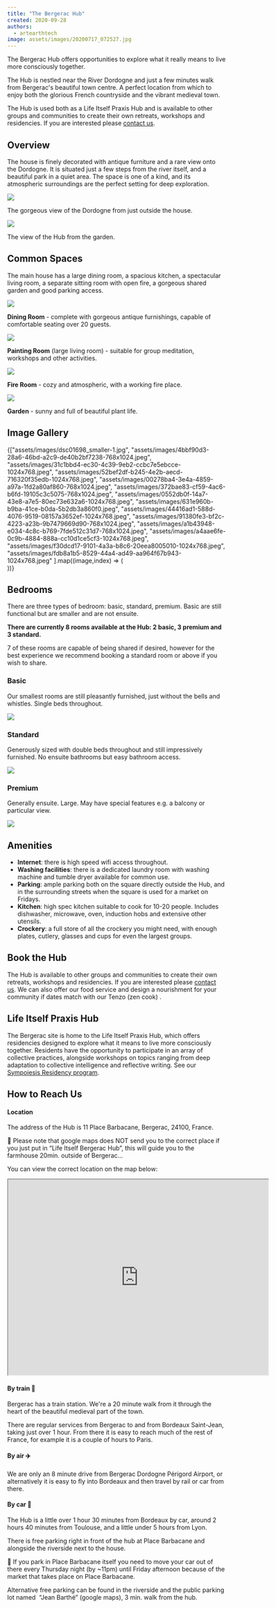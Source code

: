 ```yaml
---
title: "The Bergerac Hub"
created: 2020-09-28
authors: 
  - artearthtech
image: assets/images/20200717_072527.jpg
---
```


The Bergerac Hub offers opportunities to explore what it really means to live more consciously together.

The Hub is nestled near the River Dordogne and just a few minutes walk from Bergerac's beautiful town centre. A perfect location from which to enjoy both the glorious French countryside and the vibrant medieval town.

The Hub is used both as a Life Itself Praxis Hub and is available to other groups and communities to create their own retreats, workshops and residencies. If you are interested please [contact us](https://lifeitself.org/contact/).

## Overview

The house is finely decorated with antique furniture and a rare view onto the Dordogne. It is situated just a few steps from the river itself, and a beautiful park in a quiet area. The space is one of a kind, and its atmospheric surroundings are the perfect setting for deep exploration.

![](assets/images/dordogne-view.jpg)

The gorgeous view of the Dordogne from just outside the house.

![](assets/images/20200717_072527-800x1024.jpg)

The view of the Hub from the garden.

## Common Spaces

The main house has a large dining room, a spacious kitchen, a spectacular living room, a separate sitting room with open fire, a gorgeous shared garden and good parking access.

![](assets/images/f30dcd17-9101-4a3a-b8c6-20eea8005010-1024x768.jpeg)

**Dining Room** - complete with gorgeous antique furnishings, capable of comfortable seating over 20 guests.

![](assets/images/fdb8a1b5-8529-44a4-ad49-aa964f67b943-1024x768.jpeg)

**Painting Room** (large living room) - suitable for group meditation, workshops and other activities.

![](assets/images/31c1bbd4-ec30-4c39-9eb2-ccbc7e5ebcce-1024x768.jpeg)

**Fire Room** - cozy and atmospheric, with a working fire place.

![](assets/images/00278ba4-3e4a-4859-a97a-1fd2a80af860-768x1024.jpeg)

**Garden** - sunny and full of beautiful plant life.

## Image Gallery

<div className="grid grid-cols-1 gap-y-10 gap-x-6 sm:grid-cols-2 lg:grid-cols-3 xl:gap-x-8">
	{["assets/images/dsc01698_smaller-1.jpg",
	"assets/images/4bbf90d3-28a6-46bd-a2c9-de40b2bf7238-768x1024.jpeg",
	"assets/images/31c1bbd4-ec30-4c39-9eb2-ccbc7e5ebcce-1024x768.jpeg",
	"assets/images/52bef2df-b245-4e2b-aecd-716320f35edb-1024x768.jpeg",
	"assets/images/00278ba4-3e4a-4859-a97a-1fd2a80af860-768x1024.jpeg",
	"assets/images/372bae83-cf59-4ac6-b6fd-19105c3c5075-768x1024.jpeg",
	"assets/images/0552db0f-14a7-43e8-a7e5-80ec73e632a6-1024x768.jpeg",
	"assets/images/631e960b-b9ba-41ce-b0da-5b2db3a860f0.jpeg",
	"assets/images/44416ad1-588d-4076-9519-08157a3652ef-1024x768.jpeg",
	"assets/images/91380fe3-bf2c-4223-a23b-9b7479669d90-768x1024.jpeg",
	"assets/images/a1b43948-e034-4c8c-b769-7fde512c31d7-768x1024.jpeg",
	"assets/images/a4aae6fe-0c9b-4884-888a-cc10d1ce5cf3-1024x768.jpeg",
	"assets/images/f30dcd17-9101-4a3a-b8c6-20eea8005010-1024x768.jpeg",
	"assets/images/fdb8a1b5-8529-44a4-ad49-aa964f67b943-1024x768.jpeg"
	].map((image,index) => (
		<a key={index} href={image} className="group"> 
			<div className="aspect-w-1 aspect-h-1 w-full overflow-hidden rounded-lg sm:aspect-w-2 sm:aspect-h-3"> 
				<img src={image} alt="" className="h-full w-full object-cover object-center group-hover:opacity-75" />
			</div>
		</a>	
	))}
</div>


## Bedrooms

There are three types of bedroom: basic, standard, premium. Basic are still functional but are smaller and are not ensuite.

**There are currently 8 rooms available at the Hub: 2 basic, 3 premium and 3 standard.**

7 of these rooms are capable of being shared if desired, however for the best experience we recommend booking a standard room or above if you wish to share.

### Basic

Our smallest rooms are still pleasantly furnished, just without the bells and whistles. Single beds throughout.

![](assets/images/f49639c6-fab0-480d-80a8-a1b0855015ce-768x1024.jpeg)

### Standard

Generously sized with double beds throughout and still impressively furnished. No ensuite bathrooms but easy bathroom access.

![](assets/images/52bef2df-b245-4e2b-aecd-716320f35edb-1024x768.jpeg)

### Premium

Generally ensuite. Large. May have special features e.g. a balcony or particular view.

![](assets/images/4c59d26e-c278-4932-a9b2-4a23fe4f4acb-768x1024.jpeg)

## Amenities

- **Internet**: there is high speed wifi access throughout.
- **Washing facilities**: there is a dedicated laundry room with washing machine and tumble dryer available for common use.
- **Parking**: ample parking both on the square directly outside the Hub, and in the surrounding streets when the square is used for a market on Fridays.
- **Kitchen**: high spec kitchen suitable to cook for 10-20 people. Includes dishwasher, microwave, oven, induction hobs and extensive other utensils.
- **Crockery**: a full store of all the crockery you might need, with enough plates, cutlery, glasses and cups for even the largest groups.

## Book the Hub

The Hub is available to other groups and communities to create their own retreats, workshops and residencies. If you are interested please [contact us](https://lifeitself.org/contact/). We can also offer our food service and design a nourishment for your community if dates match with our Tenzo (zen cook) .

## Life Itself Praxis Hub

The Bergerac site is home to the Life Itself Praxis Hub, which offers residencies designed to explore what it means to live more consciously together. Residents have the opportunity to participate in an array of collective practices, alongside workshops on topics ranging from deep adaptation to collective intelligence and reflective writing. See our [Sympoiesis Residency program](https://lifeitself.org/sympoiesis/).

## How to Reach Us

#### Location

The address of the Hub is 11 Place Barbacane, Bergerac, 24100, France.

**🚩** Please note that google maps does NOT send you to the correct place if you just put in “Life Itself Bergerac Hub”, this will guide you to the farmhouse 20min. outside of Bergerac…

You can view the correct location on the map below:

<iframe src="https://www.google.com/maps/embed?pb=!1m18!1m12!1m3!1d2828.721257497998!2d0.47933471562071056!3d44.84760968239347!2m3!1f0!2f0!3f0!3m2!1i1024!2i768!4f13.1!3m3!1m2!1s0x12aada824e2f1507%3A0x8ad8c625e2f99200!2s11%20Pl.%20Barbacane%2C%2024100%20Bergerac%2C%20France!5e0!3m2!1sen!2suk!4v1630575848887!5m2!1sen!2suk" width="600" height="450" style={{border:0}} allowFullScreen loading="lazy"></iframe>

#### By train 🚆

Bergerac has a train station. We're a 20 minute walk from it through the heart of the beautiful medieval part of the town.

There are regular services from Bergerac to and from Bordeaux Saint-Jean, taking just over 1 hour. From there it is easy to reach much of the rest of France, for example it is a couple of hours to Paris.

#### By air ✈️

We are only an 8 minute drive from Bergerac Dordogne Périgord Airport, or alternatively it is easy to fly into Bordeaux and then travel by rail or car from there.

#### By car 🚗

The Hub is a little over 1 hour 30 minutes from Bordeaux by car, around 2 hours 40 minutes from Toulouse, and a little under 5 hours from Lyon.

There is free parking right in front of the hub at Place Barbacane and alongside the riverside next to the house.

🚩 If you park in Place Barbacane itself you need to move your car out of there every Thursday night (by ~11pm) until Friday afternoon because of the market that takes place on Place Barbacane.

Alternative free parking can be found in the riverside and the public parking lot named  “Jean Barthé” (google maps), 3 min. walk from the hub.
